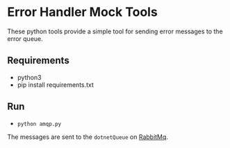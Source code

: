 # Error Handler Mock Tools

These python tools provide a simple tool for sending error messages to the error queue.

## Requirements
- python3
- pip install requirements.txt

## Run
- `python amqp.py`

The messages are sent to the `dotnetQueue` on [RabbitMq](http://localhost:15672).